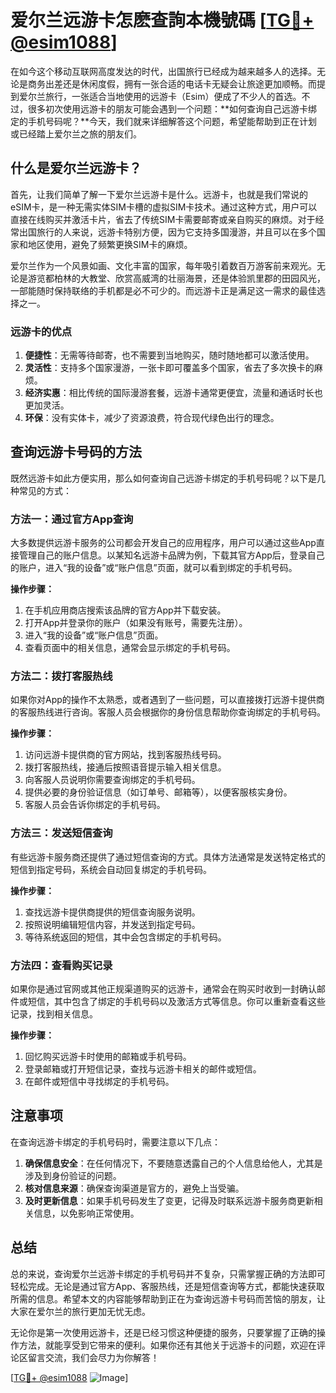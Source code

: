 # 爱尔兰远游卡怎麽查詢本機號碼 [[TG💪+ @esim1088](https://t.me/s/esim1088)]

在如今这个移动互联网高度发达的时代，出国旅行已经成为越来越多人的选择。无论是商务出差还是休闲度假，拥有一张合适的电话卡无疑会让旅途更加顺畅。而提到爱尔兰旅行，一张适合当地使用的远游卡（Esim）便成了不少人的首选。不过，很多初次使用远游卡的朋友可能会遇到一个问题：**如何查询自己远游卡绑定的手机号码呢？**今天，我们就来详细解答这个问题，希望能帮助到正在计划或已经踏上爱尔兰之旅的朋友们。

## 什么是爱尔兰远游卡？

首先，让我们简单了解一下爱尔兰远游卡是什么。远游卡，也就是我们常说的eSIM卡，是一种无需实体SIM卡槽的虚拟SIM卡技术。通过这种方式，用户可以直接在线购买并激活卡片，省去了传统SIM卡需要邮寄或亲自购买的麻烦。对于经常出国旅行的人来说，远游卡特别方便，因为它支持多国漫游，并且可以在多个国家和地区使用，避免了频繁更换SIM卡的麻烦。

爱尔兰作为一个风景如画、文化丰富的国家，每年吸引着数百万游客前来观光。无论是游览都柏林的大教堂、欣赏高威湾的壮丽海景，还是体验凯里郡的田园风光，一部能随时保持联络的手机都是必不可少的。而远游卡正是满足这一需求的最佳选择之一。

### 远游卡的优点

1. **便捷性**：无需等待邮寄，也不需要到当地购买，随时随地都可以激活使用。
2. **灵活性**：支持多个国家漫游，一张卡即可覆盖多个国家，省去了多次换卡的麻烦。
3. **经济实惠**：相比传统的国际漫游套餐，远游卡通常更便宜，流量和通话时长也更加灵活。
4. **环保**：没有实体卡，减少了资源浪费，符合现代绿色出行的理念。

## 查询远游卡号码的方法

既然远游卡如此方便实用，那么如何查询自己远游卡绑定的手机号码呢？以下是几种常见的方式：

### 方法一：通过官方App查询

大多数提供远游卡服务的公司都会开发自己的应用程序，用户可以通过这些App直接管理自己的账户信息。以某知名远游卡品牌为例，下载其官方App后，登录自己的账户，进入“我的设备”或“账户信息”页面，就可以看到绑定的手机号码。

**操作步骤：**
1. 在手机应用商店搜索该品牌的官方App并下载安装。
2. 打开App并登录你的账户（如果没有账号，需要先注册）。
3. 进入“我的设备”或“账户信息”页面。
4. 查看页面中的相关信息，通常会显示绑定的手机号码。

### 方法二：拨打客服热线

如果你对App的操作不太熟悉，或者遇到了一些问题，可以直接拨打远游卡提供商的客服热线进行咨询。客服人员会根据你的身份信息帮助你查询绑定的手机号码。

**操作步骤：**
1. 访问远游卡提供商的官方网站，找到客服热线号码。
2. 拨打客服热线，接通后按照语音提示输入相关信息。
3. 向客服人员说明你需要查询绑定的手机号码。
4. 提供必要的身份验证信息（如订单号、邮箱等），以便客服核实身份。
5. 客服人员会告诉你绑定的手机号码。

### 方法三：发送短信查询

有些远游卡服务商还提供了通过短信查询的方式。具体方法通常是发送特定格式的短信到指定号码，系统会自动回复绑定的手机号码。

**操作步骤：**
1. 查找远游卡提供商提供的短信查询服务说明。
2. 按照说明编辑短信内容，并发送到指定号码。
3. 等待系统返回的短信，其中会包含绑定的手机号码。

### 方法四：查看购买记录

如果你是通过官网或其他正规渠道购买的远游卡，通常会在购买时收到一封确认邮件或短信，其中包含了绑定的手机号码以及激活方式等信息。你可以重新查看这些记录，找到相关信息。

**操作步骤：**
1. 回忆购买远游卡时使用的邮箱或手机号码。
2. 登录邮箱或打开短信记录，查找与远游卡相关的邮件或短信。
3. 在邮件或短信中寻找绑定的手机号码。

## 注意事项

在查询远游卡绑定的手机号码时，需要注意以下几点：

1. **确保信息安全**：在任何情况下，不要随意透露自己的个人信息给他人，尤其是涉及到身份验证的问题。
2. **核对信息来源**：确保查询渠道是官方的，避免上当受骗。
3. **及时更新信息**：如果手机号码发生了变更，记得及时联系远游卡服务商更新相关信息，以免影响正常使用。

## 总结

总的来说，查询爱尔兰远游卡绑定的手机号码并不复杂，只需掌握正确的方法即可轻松完成。无论是通过官方App、客服热线，还是短信查询等方式，都能快速获取所需的信息。希望本文的内容能够帮助到正在为查询远游卡号码而苦恼的朋友，让大家在爱尔兰的旅行更加无忧无虑。

无论你是第一次使用远游卡，还是已经习惯这种便捷的服务，只要掌握了正确的操作方法，就能享受到它带来的便利。如果你还有其他关于远游卡的问题，欢迎在评论区留言交流，我们会尽力为你解答！

[[TG💪+ @esim1088](https://t.me/s/esim1088) ![Image](https://i.postimg.cc/4NQfJmqS/Snipaste-2025-05-13-00-14-12.png)]
